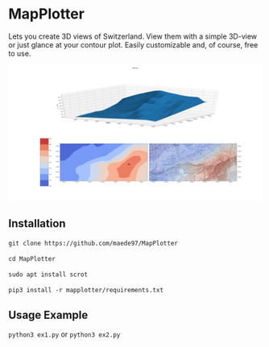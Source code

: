 # MapPlotter
Lets you create 3D views of Switzerland. View them with a simple 3D-view or just glance at your contour plot. Easily customizable and, of course, free to use.

![Example (see ex1.py)](example.png)

## Installation
`git clone https://github.com/maede97/MapPlotter`

`cd MapPlotter`

`sudo apt install scrot`

`pip3 install -r mapplotter/requirements.txt`

## Usage Example
`python3 ex1.py` or `python3 ex2.py`
